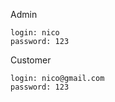 Admin

    login: nico
    password: 123
    
Customer
    
    login: nico@gmail.com
    password: 123
